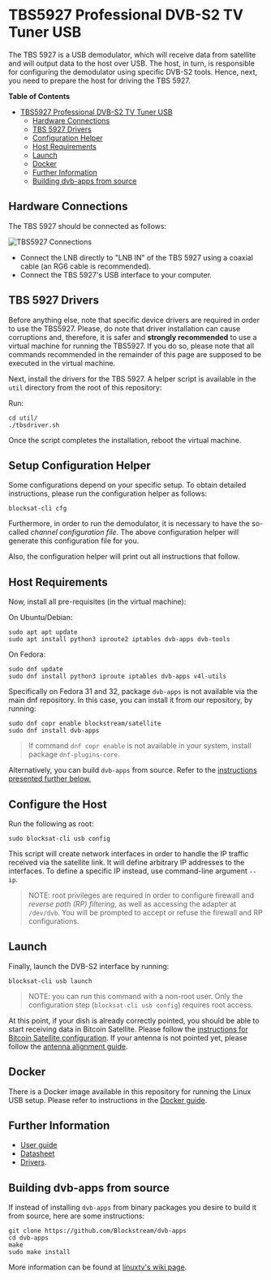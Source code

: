 # TBS5927 Professional DVB-S2 TV Tuner USB

The TBS 5927 is a USB demodulator, which will receive data from satellite and
will output data to the host over USB. The host, in turn, is responsible for
configuring the demodulator using specific DVB-S2 tools. Hence, next, you need
to prepare the host for driving the TBS 5927.

<!-- markdown-toc start - Don't edit this section. Run M-x markdown-toc-generate-toc again -->
**Table of Contents**

- [TBS5927 Professional DVB-S2 TV Tuner USB](#tbs5927-professional-dvb-s2-tv-tuner-usb)
    - [Hardware Connections](#hardware-connections)
    - [TBS 5927 Drivers](#tbs-5927-drivers)
    - [Configuration Helper](#configuration-helper)
    - [Host Requirements](#host-requirements)
    - [Launch](#launch)
    - [Docker](#docker)
    - [Further Information](#further-information)
    - [Building dvb-apps from source](#building-dvb-apps-from-source)

<!-- markdown-toc end -->

## Hardware Connections

The TBS 5927 should be connected as follows:

![TBS5927 Connections](img/usb_connections.png?raw=true "TBS5927 Connections")

- Connect the LNB directly to "LNB IN" of the TBS 5927 using a coaxial cable (an
  RG6 cable is recommended).
- Connect the TBS 5927's USB interface to your computer.

## TBS 5927 Drivers

Before anything else, note that specific device drivers are required in order to
use the TBS5927. Please, do note that driver installation can cause corruptions
and, therefore, it is safer and **strongly recommended** to use a virtual
machine for running the TBS5927. If you do so, please note that all commands
recommended in the remainder of this page are supposed to be executed in the
virtual machine.

Next, install the drivers for the TBS 5927. A helper script is available in the
`util` directory from the root of this repository:

Run:

```
cd util/
./tbsdriver.sh
```

Once the script completes the installation, reboot the virtual machine.

## Setup Configuration Helper

Some configurations depend on your specific setup. To obtain detailed
instructions, please run the configuration helper as follows:

```
blocksat-cli cfg
```

Furthermore, in order to run the demodulator, it is necessary to have the
so-called *channel configuration file*. The above configuration helper will
generate this configuration file for you.

Also, the configuration helper will print out all instructions that follow.

## Host Requirements

Now, install all pre-requisites (in the virtual machine):

On Ubuntu/Debian:

```
sudo apt apt update
sudo apt install python3 iproute2 iptables dvb-apps dvb-tools
```

On Fedora:

```
sudo dnf update
sudo dnf install python3 iproute iptables dvb-apps v4l-utils
```

Specifically on Fedora 31 and 32, package `dvb-apps` is not available via the
main dnf repository. In this case, you can install it from our repository, by
running:

```
sudo dnf copr enable blockstream/satellite
sudo dnf install dvb-apps
```

> If command `dnf copr enable` is not available in your system, install package
> `dnf-plugins-core`.

Alternatively, you can build `dvb-apps` from source. Refer to the [instructions
presented further below.](#building-dvb-apps-from-source)

## Configure the Host

Run the following as root:

```
sudo blocksat-cli usb config
```

This script will create network interfaces in order to handle the IP traffic
received via the satellite link. It will define arbitrary IP addresses to the
interfaces. To define a specific IP instead, use command-line argument `--ip`.

> NOTE: root privileges are required in order to configure firewall and *reverse
> path (RP) filtering*, as well as accessing the adapter at `/dev/dvb`. You will
> be prompted to accept or refuse the firewall and RP configurations.

## Launch

Finally, launch the DVB-S2 interface by running:

```
blocksat-cli usb launch
```

> NOTE: you can run this command with a non-root user. Only the configuration
> step (`blocksat-cli usb config`) requires root access.

At this point, if your dish is already correctly pointed, you should be able to
start receiving data in Bitcoin Satellite. Please follow the [instructions for
Bitcoin Satellite configuration](bitcoin.md). If your antenna is not pointed
yet, please follow the [antenna alignment guide](antenna-pointing.md).

## Docker

There is a Docker image available in this repository for running the Linux USB
setup. Please refer to instructions in the [Docker guide](../docker/README.md).

## Further Information

- [User guide](https://www.tbsiptv.com/download/tbs5927/tbs5957_user_guide.pdf)
- [Datasheet](https://www.tbsiptv.com/download/tbs5927/tbs5927_professtional_dvb-S2_TV_Tuner_USB_data_sheet.pdf)
- [Drivers](https://github.com/tbsdtv/linux_media/wiki).

## Building dvb-apps from source

If instead of installing `dvb-apps` from binary packages you desire to build it
from source, here are some instructions:

```
git clone https://github.com/Blockstream/dvb-apps
cd dvb-apps
make
sudo make install
```

More information can be found at
[linuxtv's wiki page](https://www.linuxtv.org/wiki/index.php/LinuxTV_dvb-apps).

